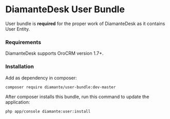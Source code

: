 # DiamanteDesk User Bundle #

User bundle is **required** for the proper work of DiamanteDesk as it contains User Entity.

### Requirements ###

DiamanteDesk supports OroCRM version 1.7+.

### Installation ###

Add as dependency in composer: 

```bash
composer require diamante/user-bundle:dev-master
```

After composer installs this bundle, run this command to update the application:

```bash
php app/console diamante:user:install
```